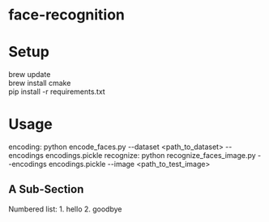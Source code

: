 # face-recognition

Setup
=========
brew update  
brew install cmake  
pip install -r requirements.txt

Usage
================
encoding: python encode_faces.py --dataset <path_to_dataset> --encodings encodings.pickle
recognize: python recognize_faces_image.py --encodings encodings.pickle --image <path_to_test_image>



A Sub-Section
-------------

<here is a subsection>
Numbered list:
1. hello
2. goodbye

